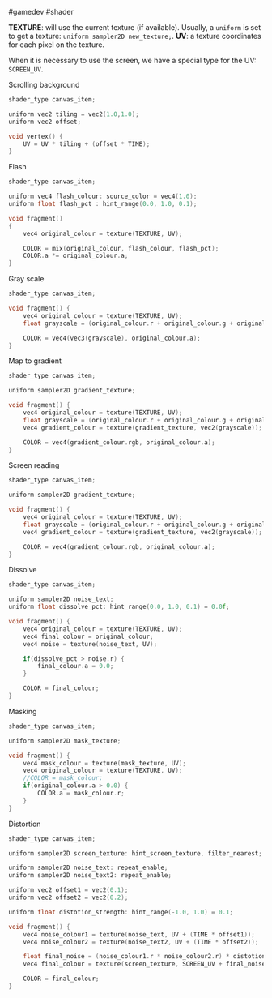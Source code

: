 #gamedev #shader

**TEXTURE**: will use the current texture (if available). Usually, a `uniform` is set to get a texture: `uniform sampler2D new_texture;`.
**UV**: a texture coordinates for each pixel on the texture.

When it is necessary to use the screen, we have a special type for the UV: `SCREEN_UV`.

Scrolling background
```c
shader_type canvas_item;

uniform vec2 tiling = vec2(1.0,1.0);
uniform vec2 offset;

void vertex() {
	UV = UV * tiling + (offset * TIME);
}
```

Flash
```c
shader_type canvas_item;

uniform vec4 flash_colour: source_color = vec4(1.0);
uniform float flash_pct : hint_range(0.0, 1.0, 0.1);

void fragment()
{
	vec4 original_colour = texture(TEXTURE, UV);

	COLOR = mix(original_colour, flash_colour, flash_pct);
	COLOR.a *= original_colour.a;
}
```

Gray scale
```c
shader_type canvas_item;

void fragment() {
	vec4 original_colour = texture(TEXTURE, UV);
	float grayscale = (original_colour.r + original_colour.g + original_colour.b)/3.0;

	COLOR = vec4(vec3(grayscale), original_colour.a);
}
```

Map to gradient
```c
shader_type canvas_item;

uniform sampler2D gradient_texture;

void fragment() {
	vec4 original_colour = texture(TEXTURE, UV);
	float grayscale = (original_colour.r + original_colour.g + original_colour.b)/3.0;
	vec4 gradient_colour = texture(gradient_texture, vec2(grayscale));

	COLOR = vec4(gradient_colour.rgb, original_colour.a);
}
```

Screen reading
```c
shader_type canvas_item;

uniform sampler2D gradient_texture;

void fragment() {
	vec4 original_colour = texture(TEXTURE, UV);
	float grayscale = (original_colour.r + original_colour.g + original_colour.b)/3.0;
	vec4 gradient_colour = texture(gradient_texture, vec2(grayscale));

	COLOR = vec4(gradient_colour.rgb, original_colour.a);
}
```

Dissolve
```c
shader_type canvas_item;

uniform sampler2D noise_text;
uniform float dissolve_pct: hint_range(0.0, 1.0, 0.1) = 0.0f;

void fragment() {
	vec4 original_colour = texture(TEXTURE, UV);
	vec4 final_colour = original_colour;
	vec4 noise = texture(noise_text, UV);

	if(dissolve_pct > noise.r) {
		final_colour.a = 0.0;
	}

	COLOR = final_colour;
}
```

Masking
```c
shader_type canvas_item;

uniform sampler2D mask_texture;

void fragment() {
	vec4 mask_colour = texture(mask_texture, UV);
	vec4 original_colour = texture(TEXTURE, UV);
	//COLOR = mask_colour;
	if(original_colour.a > 0.0) {
		COLOR.a = mask_colour.r;
	}
}
```

Distortion
```c
shader_type canvas_item;

uniform sampler2D screen_texture: hint_screen_texture, filter_nearest;

uniform sampler2D noise_text: repeat_enable;
uniform sampler2D noise_text2: repeat_enable;

uniform vec2 offset1 = vec2(0.1);
uniform vec2 offset2 = vec2(0.2);

uniform float distotion_strength: hint_range(-1.0, 1.0) = 0.1;

void fragment() {
	vec4 noise_colour1 = texture(noise_text, UV + (TIME * offset1));
	vec4 noise_colour2 = texture(noise_text2, UV + (TIME * offset2));

	float final_noise = (noise_colour1.r * noise_colour2.r) * distotion_strength;
	vec4 final_colour = texture(screen_texture, SCREEN_UV + final_noise);

	COLOR = final_colour;
}
```
